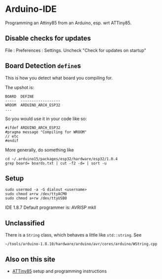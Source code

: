 # Arduino-IDE

Programming an Attiny85 from an Arduino, esp. wrt ATTiny85.

## Disable checks for updates

File : Preferences : Settings. Uncheck "Check for updates on startup"

## Board Detection `define`s

This is how you detect what board you compiling for.

The upshot is:
```
BOARD  DEFINE
-----  ------------------
WROOM  ARDUINO_ARCH_ESP32 
...
```

So you would use it in your code like so:
```
#ifdef ARDUINO_ARCH_ESP32
#pragma message "Compiling for WROOM"
// etc
#endif
```

More generally, do something like
```
cd ~/.arduino15/packages/esp32/hardware/esp32/1.0.4
grep board= boards.txt | cut -f2 -d= | sort -u
```





## Setup
```
sudo usermod -a -G dialout <username>
sudo chmod a+rw /dev/ttyACM0
sudo chmod a+rw /dev/ttyUSB0
```

IDE 1.8.7 Default programmer is: AVRISP mkll

## Unclassified

There is a `String` class, which behaves a little like `std::string`. See
```
~/tools/arduino-1.8.10/hardware/arduino/avr/cores/arduino/WString.cpp
```


## Also on this site

* [ATTiny85](attiny85/Arduino-IDE.md) setup and programming instructions
